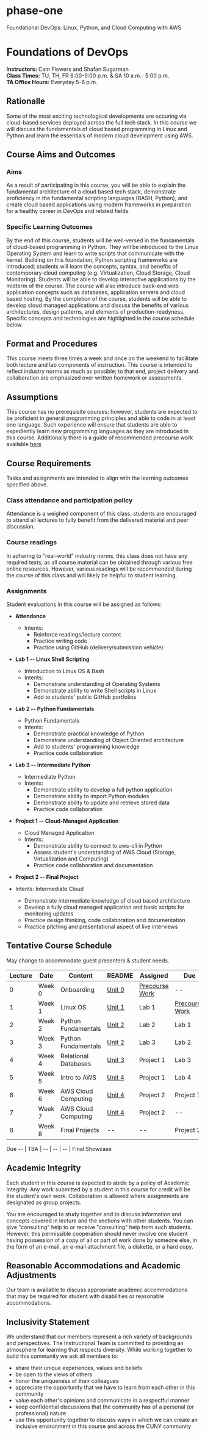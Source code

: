 # phase-one
Foundational DevOps: Linux, Python, and Cloud Computing with AWS

# Foundations of DevOps

**Instructors:** Cam Flowers and Shafan Sugarman  
**Class Times:** TU, TH, FR 6:00-9:00 p.m. & SA 10 a.m.- 5:00 p.m.  
**TA Office Hours:** Everyday 5-6 p.m.  

## Rationalle

Some of the most exciting technological developments are occuring via cloud-based services deployed across the full tech stack. In this course we will discuss the fundamentals of cloud based programming in Linux and Python and learn the essentials of modern cloud development using AWS. 

## Course Aims and Outcomes 
### Aims
As a result of participating in this course, you will be able to explain the fundamental architecture of a cloud based tech stack, demonstrate proficiency in the fundamental scripting languages (BASH, Python), and create cloud based applications using modern frameworks in preparation for a healthy career in DevOps and related fields. 

### Specific Learning Outcomes
By the end of this course, students will be well-versed in the fundamentals of cloud-based programming in Python. They will be introduced to the Linux Operating System and learn to write scripts that communicate with the kernel. Building on this foundation, Python scripting frameworks are introduced; students will learn the concepts, syntax, and benefits of contemporary cloud computing (e.g. Virtualization, Cloud Storage, Cloud Monitoring). Students will be able to develop interactive applications by the midterm of the course. The course will also introduce back-end web application concepts such as databases, application servers and cloud based hosting. By the completion of the course, students will be able to develop cloud managed applications and discuss the benefits of various architectures, design patterns, and elements of production-readyness. Specific concepts and technologies are highlighted in the course schedule below.

## Format and Procedures
This course meets three times a week and once on the weekend to facilitate both lecture and lab components of instruction. This course is intended to reflect industry norms as much as possible; to that end, project delivery and collaboration are emphasized over written homework or assessments.

## Assumptions
This course has no prerequisite courses; however, students are expected to be proficient in general programming principles and able to code in at least one language. Such experience will ensure that students are able to expediently learn new programming languages as they are introduced in this course. Additionally there is a guide of recommended precourse work available [here](./resources/precourse/README.md)


## Course Requirements
Tasks and assignments are intended to align with the learning outcomes specified above.

### Class attendance and participation policy

Attendance is a weighed component of this class, students are encouraged to attend all lectures to fully benefit from the delivered material and peer discussion. 

### Course readings

In adhering to "real-world" industry norms, this class does not have any required texts, as all course material can be obtained through various free online resources. However, various readings will be recommended during the course of this class and will likely be helpful to student learning.

### Assignments

Student evaluations in this course will be assigned as follows:

- **Attendance**
  - Intents:
    - Reinforce readings/lecture content
    - Practice writing code
    - Practice using GitHub (delivery/submission vehicle)
    
- **Lab 1 -- Linux Shell Scripting**
  - Introduction to Linux OS & Bash
  - Intents:
    - Demonstrate understanding of Operating Systems
    - Demonstrate ability to write Shell scripts in Linux
    - Add to students' public GitHub portfolios
    
- **Lab 2 -- Python Fundamentals**
  - Python Fundamentals
  - Intents:
    - Demonstrate practical knowledge of Python
    - Demonstrate understanding of Object Oriented architecture
    - Add to students' programming knowledge
    - Practice code collaboration
    
- **Lab 3 -- Intermediate Python**
  - Intermediate Python
  - Intents:
    - Demonstrate ability to develop a full python application
    - Demonstrate ability to import Python modules
    - Demonstrate ability to update and retrieve stored data
    - Practice code collaboration
    
- **Project 1 -- Cloud-Managed Application**
  - Cloud Managed Application
  - Intents:
    - Demonstrate ability to connect to aws-cli in Python
    - Assess student's understanding of AWS Cloud (Storage, Virtualization and Computing)
    - Practice code collaboration and documentation
        
-	**Project 2 -- Final Project**
  - Intents: Intermediate Cloud
    - Demonstrate intermediate knowledge of cloud based architecture
    - Develop a fully cloud managed application and basic scripts for monitoring updates
    - Practice design thinking, code collaboration and documentation
    - Practice pitching and presentational aspect of live interviews

## Tentative Course Schedule

May change to accommodate guest presenters & student needs.

Lecture | Date | Content | README | Assigned | Due
--|--|--|--|--|--
0 | Week 0 | Onboarding | [Unit 0]() | [Precourse Work](./resources/precourse) | --
1 | Week 1 | Linux OS | [Unit 1](./unit1/README.md) | Lab 1 | [Precourse Work](./resources/precourse)
2 | Week 2 | Python Fundamentals | [Unit 2](./unit2/README.md) | Lab 2 | Lab 1
3 | Week 3 | Python Fundamentals | [Unit 2](./unit2/README.md) | Lab 3 | Lab 2
4 | Week 4 | Relational Databases | [Unit 3](./unit3/README.md) | Project 1 | Lab 3
5 | Week 5 | Intro to AWS | [Unit 4](./unit4/README.md) | Project 1 | Lab 4
6 | Week 6 | AWS Cloud Computing | [Unit 4](./unit4/README.md) | Project 2 | Project 1
7 | Week 7 | AWS Cloud Computing | [Unit 4](./unit4/README.md) | Project 2 | --
8 | Week 8 | Final Projects | -- | -- | Project 2

Due
-- | TBA | -- | -- | -- | Final Showcase

## Academic Integrity

Each student in this course is expected to abide by a policy of Academic Integrity. Any work submitted by a student in this course for  credit will be the student's own work. Collaboration is allowed where assignments are designated as group projects.

You are encouraged to study together and to discuss information and concepts covered in lecture and the sections with other students. You can give "consulting" help to or receive "consulting" help from such students. However, this permissible cooperation should never involve one student having possession of a copy of all or part of work done by someone else, in the form of an e-mail, an e-mail attachment file, a diskette, or a hard copy. 

## Reasonable Accommodations and Academic Adjustments

Our team is available to discuss appropriate academic accommodations that may be required for student with disabilities or reasonable accommodations.

## Inclusivity Statement

We understand that our members represent a rich variety of backgrounds and perspectives. The Instructional Team is committed to providing an atmosphere for learning that respects diversity. While working together to build this community we ask all members to:
*	share their unique experiences, values and beliefs
*	be open to the views of others 
*	honor the uniqueness of their colleagues
*	appreciate the opportunity that we have to learn from each other in this community
*	value each other's opinions and communicate in a respectful manner
*	keep confidential discussions that the community has of a personal (or professional) nature 
*	use this opportunity together to discuss ways in which we can create an inclusive environment in this course and across the CUNY community
